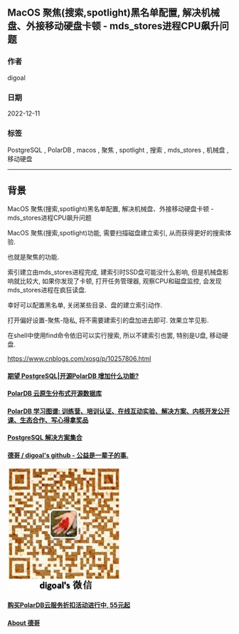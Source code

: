 ## MacOS 聚焦(搜索,spotlight)黑名单配置, 解决机械盘、外接移动硬盘卡顿 - mds_stores进程CPU飙升问题    
                      
### 作者                      
digoal                      
                      
### 日期                      
2022-12-11                      
                      
### 标签                      
PostgreSQL , PolarDB , macos , 聚焦 , spotlight , 搜索 , mds_stores , 机械盘 , 移动硬盘    
                
----             
                 
## 背景    
  
MacOS 聚焦(搜索,spotlight)黑名单配置, 解决机械盘、外接移动硬盘卡顿 - mds_stores进程CPU飙升问题  
  
MacOS 聚焦(搜索,spotlight)功能, 需要扫描磁盘建立索引, 从而获得更好的搜索体验.  
  
也就是聚焦的功能.   
  
索引建立由mds_stores进程完成, 建索引时SSD盘可能没什么影响, 但是机械盘影响就比较大, 如果你发现了卡顿, 打开任务管理器, 观察CPU和磁盘监控, 会发现mds_stores进程在疯狂读盘.  
  
幸好可以配置黑名单, 关闭某些目录、盘的建立索引动作.    
  
打开偏好设置-聚焦-隐私, 将不需要建索引的盘加进去即可.  效果立竿见影.    
  
在shell中使用find命令依旧可以实行搜索, 所以不建索引也罢, 特别是U盘, 移动硬盘.   
  
https://www.cnblogs.com/xosg/p/10257806.html  
  
  
  
#### [期望 PostgreSQL|开源PolarDB 增加什么功能?](https://github.com/digoal/blog/issues/76 "269ac3d1c492e938c0191101c7238216")
  
  
#### [PolarDB 云原生分布式开源数据库](https://github.com/ApsaraDB "57258f76c37864c6e6d23383d05714ea")
  
  
#### [PolarDB 学习图谱: 训练营、培训认证、在线互动实验、解决方案、内核开发公开课、生态合作、写心得拿奖品](https://www.aliyun.com/database/openpolardb/activity "8642f60e04ed0c814bf9cb9677976bd4")
  
  
#### [PostgreSQL 解决方案集合](../201706/20170601_02.md "40cff096e9ed7122c512b35d8561d9c8")
  
  
#### [德哥 / digoal's github - 公益是一辈子的事.](https://github.com/digoal/blog/blob/master/README.md "22709685feb7cab07d30f30387f0a9ae")
  
  
![digoal's wechat](../pic/digoal_weixin.jpg "f7ad92eeba24523fd47a6e1a0e691b59")
  
  
#### [购买PolarDB云服务折扣活动进行中, 55元起](https://www.aliyun.com/activity/new/polardb-yunparter?userCode=bsb3t4al "e0495c413bedacabb75ff1e880be465a")
  
  
#### [About 德哥](https://github.com/digoal/blog/blob/master/me/readme.md "a37735981e7704886ffd590565582dd0")
  

